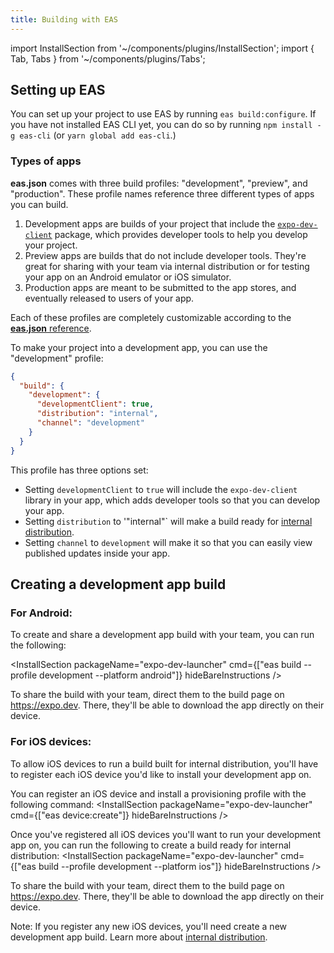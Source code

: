 ```yaml
---
title: Building with EAS
---
```


import InstallSection from '~/components/plugins/InstallSection';
import { Tab, Tabs } from '~/components/plugins/Tabs';

## Setting up EAS

You can set up your project to use EAS by running `eas build:configure`. If you have not installed EAS CLI yet, you can do so by running `npm install -g eas-cli` (or `yarn global add eas-cli`.)

### Types of apps

**eas.json** comes with three build profiles: "development", "preview", and "production". These profile names reference three different types of apps you can build.

1. Development apps are builds of your project that include the [`expo-dev-client`](https://github.com/expo/expo/tree/master/packages/expo-dev-client) package, which provides developer tools to help you develop your project.
2. Preview apps are builds that do not include developer tools. They're great for sharing with your team via internal distribution or for testing your app on an Android emulator or iOS simulator.
3. Production apps are meant to be submitted to the app stores, and eventually released to users of your app.

Each of these profiles are completely customizable according to the [**eas.json** reference](/build/eas-json).

To make your project into a development app, you can use the "development" profile:

```json
{
  "build": {
    "development": {
      "developmentClient": true,
      "distribution": "internal",
      "channel": "development"
    }
  }
}
```

This profile has three options set:

- Setting `developmentClient` to `true` will include the `expo-dev-client` library in your app, which adds developer tools so that you can develop your app.
- Setting `distribution` to '"internal"` will make a build ready for [internal distribution](/build/internal-distribution).
- Setting `channel` to `development` will make it so that you can easily view published updates inside your app.

## Creating a development app build

### For Android:

To create and share a development app build with your team, you can run the following:

<InstallSection packageName="expo-dev-launcher" cmd={["eas build --profile development --platform android"]} hideBareInstructions />

To share the build with your team, direct them to the build page on https://expo.dev. There, they'll be able to download the app directly on their device.

### For iOS devices:

To allow iOS devices to run a build built for internal distribution, you'll have to register each iOS device you'd like to install your development app on.

You can register an iOS device and install a provisioning profile with the following command:
<InstallSection packageName="expo-dev-launcher" cmd={["eas device:create"]} hideBareInstructions />

Once you've registered all iOS devices you'll want to run your development app on, you can run the following to create a build ready for internal distribution:
<InstallSection packageName="expo-dev-launcher" cmd={["eas build --profile development --platform ios"]} hideBareInstructions />

To share the build with your team, direct them to the build page on https://expo.dev. There, they'll be able to download the app directly on their device.

Note: If you register any new iOS devices, you'll need create a new development app build. Learn more about [internal distribution](https://docs.expo.dev/build/internal-distribution/).
